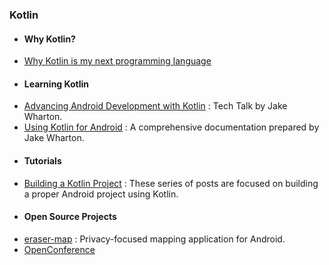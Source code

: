 ### Kotlin

 - #### Why Kotlin?
 
  * [Why Kotlin is my next programming language](https://medium.com/@octskyward/why-kotlin-is-my-next-programming-language-c25c001e26e3#.lppturyxt)
  
 - #### Learning Kotlin
  
  * [Advancing Android Development with Kotlin](https://realm.io/news/oredev-jake-wharton-kotlin-advancing-android-dev/) : Tech Talk by Jake Wharton.
  * [Using Kotlin for Android](https://docs.google.com/document/d/1ReS3ep-hjxWA8kZi0YqDbEhCqTt29hG8P44aA9W0DM8/edit?hl=en&forcehl=1) : A comprehensive documentation prepared by Jake Wharton.
 
 - #### Tutorials
 
  * [Building a Kotlin Project](http://cirorizzo.net/2016/03/04/building-a-kotlin-project/?utm_source=Android+Weekly&utm_campaign=36def426b1-Android_Weekly_195&utm_medium=email&utm_term=0_4eb677ad19-36def426b1-337877153) : These series of posts are focused on building a proper Android project using Kotlin.
 
 - #### Open Source Projects
 
  * [eraser-map](https://github.com/mapzen/eraser-map) : Privacy-focused mapping application for Android.
  * [OpenConference](https://github.com/OpenConference/OpenConference-android)
